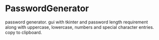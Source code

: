 # PasswordGenerator

password generator. gui with tkinter and password length requirement along with uppercase, lowercase, numbers and special character entries. copy to clipboard. 
